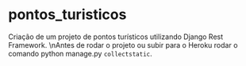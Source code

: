 # pontos_turisticos
Criação de um projeto de pontos turísticos utilizando Django Rest Framework.
\nAntes de rodar o projeto ou subir para o Heroku rodar o comando python manage.py `collectstatic`.
